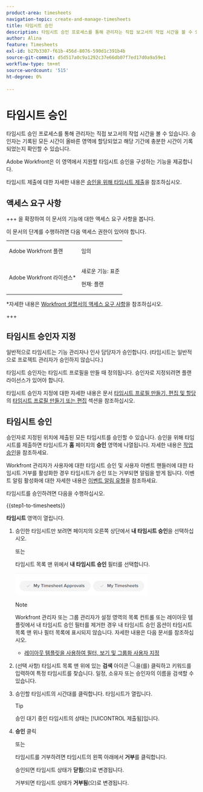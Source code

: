 ```yaml
---
product-area: timesheets
navigation-topic: create-and-manage-timesheets
title: 타임시트 승인
description: 타임시트 승인 프로세스를 통해 관리자는 직접 보고서의 작업 시간을 볼 수 있습니다. 승인자는 기록된 모든 시간이 올바른 영역에 할당되었고 해당 기간에 충분한 시간이 기록되었는지 확인할 수 있습니다.
author: Alina
feature: Timesheets
exl-id: b27b3307-f61b-456d-8076-590d1c391b4b
source-git-commit: d5d517a0c9a1292c37e66db07f7ed17d0a9a59e1
workflow-type: tm+mt
source-wordcount: '515'
ht-degree: 0%

---
```


# 타임시트 승인

<!--Audited: 8/2024-->

타임시트 승인 프로세스를 통해 관리자는 직접 보고서의 작업 시간을 볼 수 있습니다. 승인자는 기록된 모든 시간이 올바른 영역에 할당되었고 해당 기간에 충분한 시간이 기록되었는지 확인할 수 있습니다.

Adobe Workfront은 이 영역에서 지원할 타임시트 승인을 구성하는 기능을 제공합니다.

타임시트 제출에 대한 자세한 내용은 [승인을 위해 타임시트 제출](../../timesheets/create-and-manage-timesheets/submit-timesheet-for-approval.md)을 참조하십시오.

## 액세스 요구 사항

+++ 을 확장하여 이 문서의 기능에 대한 액세스 요구 사항을 봅니다.

이 문서의 단계를 수행하려면 다음 액세스 권한이 있어야 합니다.

<table style="table-layout:auto"> 
 <col> 
 </col> 
 <col> 
 </col> 
 <tbody> 
  <tr> 
   <td role="rowheader"><p>Adobe Workfront 플랜</p></td> 
   <td> <p>임의</p> </td> 
  </tr> 
  <tr> 
   <td role="rowheader"><p>Adobe Workfront 라이센스*</p></td> 
   <td> <p>새로운 기능: 표준</p>
   <p>현재: 플랜 </p> </td> 
  </tr> 
 </tbody> 
</table>

*자세한 내용은 [Workfront 설명서의 액세스 요구 사항](/help/quicksilver/administration-and-setup/add-users/access-levels-and-object-permissions/access-level-requirements-in-documentation.md)을 참조하십시오.

+++

## 타임시트 승인자 지정

일반적으로 타임시트는 기능 관리자나 인사 담당자가 승인합니다. (타임시트는 일반적으로 프로젝트 관리자가 승인하지 않습니다.)

타임시트 승인자는 타임시트 프로필을 만들 때 정의됩니다. 승인자로 지정되려면 플랜 라이선스가 있어야 합니다.

타임시트 승인자 지정에 대한 자세한 내용은 문서 [타임시트 프로필 만들기, 편집 및 할당](../../timesheets/create-and-manage-timesheets/create-timesheet-profiles.md)의 [타임시트 프로필 만들기 또는 편집](../../timesheets/create-and-manage-timesheets/create-timesheet-profiles.md#create) 섹션을 참조하십시오.

## 타임시트 승인

승인자로 지정된 위치에 제출된 모든 타임시트를 승인할 수 있습니다. 승인을 위해 타임시트를 제출하면 타임시트가 **홈** 페이지의 **승인** 영역에 나열됩니다. 자세한 내용은 [작업 승인](../../review-and-approve-work/manage-approvals/approving-work.md)을 참조하세요.

Workfront 관리자가 사용자에 대한 타임시트 승인 및 사용자 이벤트 핸들러에 대한 타임시트 거부를 활성화한 경우 타임시트가 승인 또는 거부되면 알림을 받게 됩니다. 이벤트 알림 활성화에 대한 자세한 내용은 [이벤트 알림 유형](../../administration-and-setup/manage-workfront/emails/event-notifications-available-in-wf.md)을 참조하세요.

타임시트를 승인하려면 다음을 수행하십시오.

{{step1-to-timesheets}}

**타임시트** 영역이 열립니다.

1. 승인한 타임시트만 보려면 페이지의 오른쪽 상단에서 **내 타임시트 승인**&#x200B;을 선택하십시오.

   또는

   타임시트 목록 맨 위에서 **내 타임시트 승인** 필터를 선택합니다.

   ![](assets/my-timesheet-approvals-my-timesheets-pills-on-timesheets-list-nwe-350x58.png)

   >[!NOTE]
   >
   >Workfront 관리자 또는 그룹 관리자가 설정 영역의 목록 컨트롤 또는 레이아웃 템플릿에서 내 타임시트 승인 필터를 제거한 경우 내 타임시트 승인 옵션이 타임시트 목록 맨 위나 필터 목록에 표시되지 않습니다. 자세한 내용은 다음 문서를 참조하십시오.
   >
   >   
   >   
   >   * [레이아웃 템플릿을 사용하여 필터, 보기 및 그룹화 사용자 지정](../../administration-and-setup/customize-workfront/use-layout-templates/customize-fvg-list-controls-layout-template.md)
   >   
   >

1. (선택 사항) 타임시트 목록 맨 위에 있는 **검색** 아이콘 ![](assets/search-icon.png)을(를) 클릭하고 키워드를 입력하여 특정 타임시트를 찾습니다. 일정, 소유자 또는 승인자의 이름을 검색할 수 있습니다.
1. 승인할 타임시트의 시간대를 클릭합니다. 타임시트가 열립니다.

   >[!TIP]
   >
   >승인 대기 중인 타임시트의 상태는 [!UICONTROL 제출됨]입니다.


1. **승인** 클릭

   또는

   타임시트를 거부하려면 타임시트의 왼쪽 아래에서 **거부**&#x200B;를 클릭합니다.

   승인되면 타임시트 상태가 **닫힘**(으)로 변경됩니다.

   거부되면 타임시트 상태가 **거부됨**(으)로 변경됩니다.
